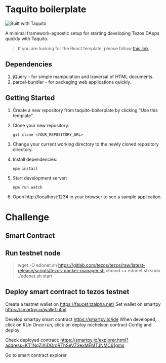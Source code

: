 # Taquito boilerplate

![Built with Taquito][logo]

A minimal framework-agnostic setup for starting developing Tezos DApps quickly with Taquito.

> If you are looking for the React template, please follow [this link](https://github.com/ecadlabs/taquito-react-template).

## Dependencies
1. jQuery - for simple manipulation and traversal of HTML documents.
2. parcel-bundler - for packaging web applications quickly.

## Getting Started

1. Create a new repository from taquito-boilerplate by clicking "Use this template".
2. Clone your new repository:

    `git clone <YOUR_REPOSITORY_URL>`

3. Change your current working directory to the newly cloned repository directory.
4. Install dependencies:

    `npm install`

5. Start development server:

    `npm run watch`

6. Open http://localhost:1234 in your browser to see a sample application.

[logo]: https://raw.githubusercontent.com/ecadlabs/taquito-boilerplate/master/assets/built-with-taquito.png "Built with Taquito"


# Challenge
## Smart Contract

## Run testnet node

> wget -O edonet.sh https://gitlab.com/tezos/tezos/raw/latest-release/scripts/tezos-docker-manager.sh
> chmod +x edonet.sh
> sudo ./edonet.sh start

## Deploy smart contract to tezos testnet
Create a testnet wallet on https://faucet.tzalpha.net/
Set wallet on smartpy https://smartpy.io/wallet.html

Develop smartpy smart contract https://smartpy.io/ide
When developed, click on RUn
Once run, click on deploy michelson contract
Config and deploy

Check deployed contract: https://smartpy.io/explorer.html?address=KT1NgZiXiDQrdRThSeVZ3exMEMTJNMC61gms

Go to smart contract explorer